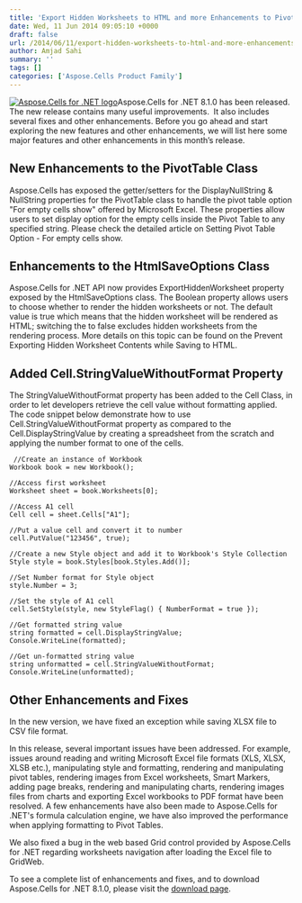```yaml
---
title: 'Export Hidden Worksheets to HTML and more Enhancements to PivotTables in Aspose.Cells for .NET 8.1.0'
date: Wed, 11 Jun 2014 09:05:10 +0000
draft: false
url: /2014/06/11/export-hidden-worksheets-to-html-and-more-enhancements-to-pivottables-in-aspose.cells-for-.net-8.1.0/
author: Amjad Sahi
summary: ''
tags: []
categories: ['Aspose.Cells Product Family']
---
```


[![Aspose.Cells for .NET logo][1]](https://blog.aspose.com/wp-content/uploads/sites/2/2013/08/aspose-Cells-for-net_100.png)Aspose.Cells for .NET 8.1.0 has been released. The new release contains many useful improvements.  It also includes several fixes and other enhancements. Before you go ahead and start exploring the new features and other enhancements, we will list here some major features and other enhancements in this month’s release.

## New Enhancements to the PivotTable Class

Aspose.Cells has exposed the getter/setters for the DisplayNullString & NullString properties for the PivotTable class to handle the pivot table option "For empty cells show" offered by Microsoft Excel. These properties allow users to set display option for the empty cells inside the Pivot Table to any specified string. Please check the detailed article on Setting Pivot Table Option - For empty cells show.

## Enhancements to the HtmlSaveOptions Class

Aspose.Cells for .NET API now provides ExportHiddenWorksheet property exposed by the HtmlSaveOptions class. The Boolean property allows users to choose whether to render the hidden worksheets or not. The default value is true which means that the hidden worksheet will be rendered as HTML; switching the to false excludes hidden worksheets from the rendering process. More details on this topic can be found on the Prevent Exporting Hidden Worksheet Contents while Saving to HTML.

## Added Cell.StringValueWithoutFormat Property

The StringValueWithoutFormat property has been added to the Cell Class, in order to let developers retrieve the cell value without formatting applied. The code snippet below demonstrate how to use Cell.StringValueWithoutFormat property as compared to the Cell.DisplayStringValue by creating a spreadsheet from the scratch and applying the number format to one of the cells.

```
 //Create an instance of Workbook 
Workbook book = new Workbook();

//Access first worksheet
Worksheet sheet = book.Worksheets[0];

//Access A1 cell
Cell cell = sheet.Cells["A1"];

//Put a value cell and convert it to number
cell.PutValue("123456", true);

//Create a new Style object and add it to Workbook's Style Collection
Style style = book.Styles[book.Styles.Add()];

//Set Number format for Style object
style.Number = 3;

//Set the style of A1 cell
cell.SetStyle(style, new StyleFlag() { NumberFormat = true });

//Get formatted string value
string formatted = cell.DisplayStringValue;
Console.WriteLine(formatted);

//Get un-formatted string value
string unformatted = cell.StringValueWithoutFormat;
Console.WriteLine(unformatted); 
```

## Other Enhancements and Fixes

In the new version, we have fixed an exception while saving XLSX file to CSV file format.

In this release, several important issues have been addressed. For example, issues around reading and writing Microsoft Excel file formats (XLS, XLSX, XLSB etc.), manipulating style and formatting, rendering and manipulating pivot tables, rendering images from Excel worksheets, Smart Markers, adding page breaks, rendering and manipulating charts, rendering images files from charts and exporting Excel workbooks to PDF format have been resolved. A few enhancements have also been made to Aspose.Cells for .NET's formula calculation engine, we have also improved the performance when applying formatting to Pivot Tables.

We also fixed a bug in the web based Grid control provided by Aspose.Cells for .NET regarding worksheets navigation after loading the Excel file to GridWeb.

To see a complete list of enhancements and fixes, and to download Aspose.Cells for .NET 8.1.0, please visit the [download page][2].




[1]: https://blog.aspose.com/wp-content/uploads/sites/2/2013/08/aspose-Cells-for-net_100.png "Aspose.Cells for .NET logo"
[2]: http://www.aspose.com/community/files/51/.net-components/aspose.cells-for-.net/entry551086.aspx




